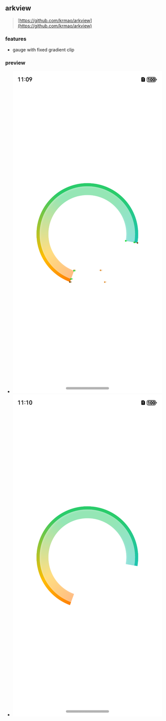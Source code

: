 ## arkview

> [https://github.com/krmao/arkview](https://github.com/krmao/arkview)

### features

- gauge with fixed gradient clip

### preview

- ![debug](./library/priview/Screenshot_0.png)
- ![without debug](./library/priview/Screenshot_1.png)
